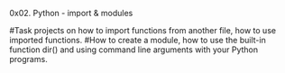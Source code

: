 0x02. Python - import & modules

#Task projects on how to import functions from another file, how to use imported functions.
#How to create a module, how to use the built-in function dir() and using command line arguments with your Python programs.
